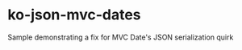 ko-json-mvc-dates
=================

Sample demonstrating a fix for MVC Date's JSON serialization quirk